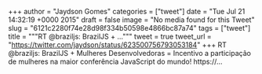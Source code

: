 
+++
author = "Jaydson Gomes"
categories = ["tweet"]
date = "Tue Jul 21 14:32:19 +0000 2015"
draft = false
image = "No media found for this Tweet"
slug = "6121c2280f74e28d98f334b50598e4866bc87a74"
tags = ["tweet"]
title = """RT @braziljs: BrazilJS + ..."""
tweet = true
tweet_url = "https://twitter.com/jaydson/status/623500756793053184"
+++
RT @braziljs: BrazilJS + Mulheres Desenvolvedoras = Incentivo a participação de mulheres na maior conferência JavaScript do mundo! https://…
